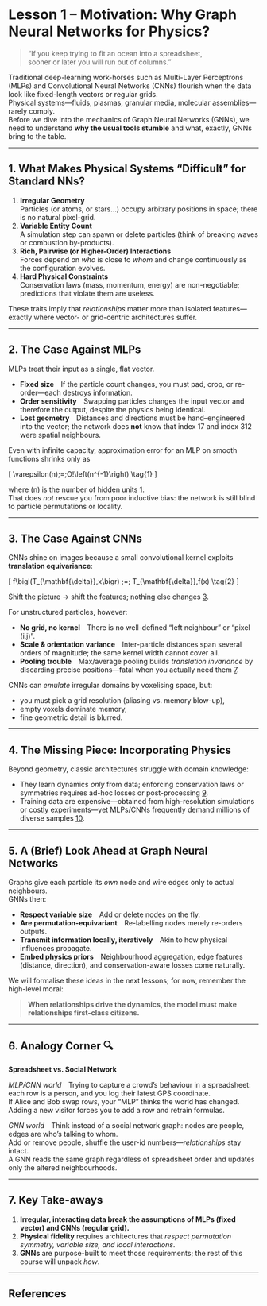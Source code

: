 # Lesson 1 – Motivation: Why Graph Neural Networks for Physics?

> “If you keep trying to fit an ocean into a spreadsheet,  
>  sooner or later you will run out of columns.”

Traditional deep-learning work-horses such as Multi-Layer Perceptrons (MLPs) and Convolutional Neural Networks (CNNs) flourish when the data look like fixed-length vectors or regular grids.  
Physical systems—fluids, plasmas, granular media, molecular assemblies—rarely comply.  
Before we dive into the mechanics of Graph Neural Networks (GNNs), we need to understand **why the usual tools stumble** and what, exactly, GNNs bring to the table.

---

## 1. What Makes Physical Systems “Difficult” for Standard NNs?

1. **Irregular Geometry**  
   Particles (or atoms, or stars…) occupy arbitrary positions in space; there is no natural pixel-grid.
2. **Variable Entity Count**  
   A simulation step can spawn or delete particles (think of breaking waves or combustion by-products).
3. **Rich, Pairwise (or Higher-Order) Interactions**  
   Forces depend on *who* is close to *whom* and change continuously as the configuration evolves.
4. **Hard Physical Constraints**  
   Conservation laws (mass, momentum, energy) are non-negotiable; predictions that violate them are useless.

These traits imply that *relationships* matter more than isolated features—exactly where vector- or grid-centric architectures suffer.

---

## 2. The Case Against MLPs

MLPs treat their input as a single, flat vector.

* **Fixed size** If the particle count changes, you must pad, crop, or re-order—each destroys information.  
* **Order sensitivity** Swapping particles changes the input vector and therefore the output, despite the physics being identical.  
* **Lost geometry** Distances and directions must be hand–engineered into the vector; the network does **not** know that index 17 and index 312 were spatial neighbours.

Even with infinite capacity, approximation error for an MLP on smooth functions shrinks only as  

\[
\varepsilon(n)\;=\;O\!\left(n^{-1}\right) \tag{1}
\]

where \(n\) is the number of hidden units [1].  
That does *not* rescue you from poor inductive bias: the network is still blind to particle permutations or locality.

---

## 3. The Case Against CNNs

CNNs shine on images because a small convolutional kernel exploits **translation equivariance**:

\[
f\bigl(T_{\mathbf{\delta}}\,x\bigr) \;=\; T_{\mathbf{\delta}}\,f(x) \tag{2}
\]

Shift the picture → shift the features; nothing else changes [3].

For unstructured particles, however:

* **No grid, no kernel** There is no well-defined “left neighbour” or “pixel (i,j)”.  
* **Scale & orientation variance** Inter-particle distances span several orders of magnitude; the same kernel width cannot cover all.  
* **Pooling trouble** Max/average pooling builds *translation invariance* by discarding precise positions—fatal when you actually need them [7].  

CNNs can *emulate* irregular domains by voxelising space, but:
* you must pick a grid resolution (aliasing vs. memory blow-up),  
* empty voxels dominate memory,  
* fine geometric detail is blurred.

---

## 4. The Missing Piece: Incorporating Physics

Beyond geometry, classic architectures struggle with domain knowledge:

* They learn dynamics *only* from data; enforcing conservation laws or symmetries requires ad-hoc losses or post-processing [9].  
* Training data are expensive—obtained from high-resolution simulations or costly experiments—yet MLPs/CNNs frequently demand millions of diverse samples [10].

---

## 5. A (Brief) Look Ahead at Graph Neural Networks

Graphs give each particle its *own* node and wire edges only to actual neighbours.  
GNNs then:

* **Respect variable size** Add or delete nodes on the fly.  
* **Are permutation-equivariant** Re-labelling nodes merely re-orders outputs.  
* **Transmit information locally, iteratively** Akin to how physical influences propagate.  
* **Embed physics priors** Neighbourhood aggregation, edge features (distance, direction), and conservation-aware losses come naturally.

We will formalise these ideas in the next lessons; for now, remember the high-level moral:

> **When relationships drive the dynamics, the model must make relationships first-class citizens.**

---

## 6. Analogy Corner  🔍

**Spreadsheet vs. Social Network**

*MLP/CNN world* Trying to capture a crowd’s behaviour in a spreadsheet: each row is a person, and you log their latest GPS coordinate.  
If Alice and Bob swap rows, your “MLP” thinks the world has changed.  
Adding a new visitor forces you to add a row and retrain formulas.

*GNN world* Think instead of a social network graph: nodes are people, edges are who’s talking to whom.  
Add or remove people, shuffle the user-id numbers—*relationships* stay intact.  
A GNN reads the same graph regardless of spreadsheet order and updates only the altered neighbourhoods.

---

## 7. Key Take-aways

1. **Irregular, interacting data break the assumptions of MLPs (fixed vector) and CNNs (regular grid).**  
2. **Physical fidelity** requires architectures that *respect permutation symmetry, variable size, and local interactions*.  
3. **GNNs** are purpose-built to meet those requirements; the rest of this course will unpack *how*.

---

## References

[1]: https://arxiv.org/html/2504.11397v1  
[2]: https://ar5iv.labs.arxiv.org/html/1805.00915  
[3]: https://blog.paperspace.com/pooling-and-translation-invariance-in-convolutional-neural-networks/  
[7]: https://milvus.io/ai-quick-reference/what-are-some-issues-with-convolutional-neural-networks  
[9]: https://www.mdpi.com/2673-2688/5/3/74  
[10]: https://arxiv.org/html/2504.08766v1
